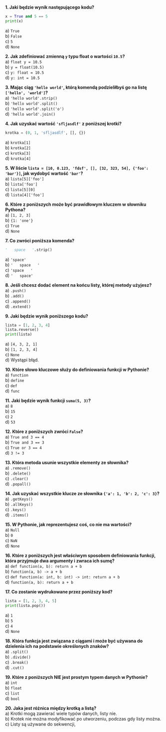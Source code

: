 **1. Jaki będzie wynik następującego kodu?**

```python
x = True and 5 == 5
print(x)
```

a) `True`  
b) `False`  
c) `5`  
d) `None`

**2. Jak zdefiniować zmienną `y` typu float o wartości `10.5`?**  
a) `float y = 10.5`  
b) `y = float(10.5)`  
c) `y: float = 10.5`  
d) `y: int = 10.5`

**3. Mając ciąg `'hello world'`, którą komendą podzieliłbyś go na listę `['hello', 'world']`?**  
a) `'hello world'.strip()`  
b) `'hello world'.split()`  
c) `'hello world'.split('o')`  
d) `'hello world'.join()`

**4. Jak uzyskać wartość `'sfljasdlf'` z poniższej krotki?**

```python
krotka = (0, 1, 'sfljasdlf', [], {})
```

a) `krotka[1]`  
b) `krotka[2]`  
c) `krotka[3]`  
d) `krotka[4]`

**5. W liście `lista = [10, 0.123, 'fdsf', [], [32, 323, 54], {'foo': 'bar'}]`, jak wydobyć wartość `'bar'`?**  
a) `lista[5]['foo']`  
b) `lista['foo']`  
c) `lista[5][0]`  
d) `lista[4]['foo']`

**6. Które z poniższych może być prawidłowym kluczem w słowniku Pythona?**  
a) `[1, 2, 3]`  
b) `{1: 'one'}`  
c) `True`  
d) `None`

**7. Co zwróci poniższa komenda?**

```python
'   space   '.strip()
```

a) `'space'`  
b) `'   space   '`  
c) `'space   '`  
d) `'   space'`

**8. Jeśli chcesz dodać element na końcu listy, której metody użyjesz?**  
a) `.push()`  
b) `.add()`  
c) `.append()`  
d) `.extend()`

**9. Jaki będzie wynik poniższego kodu?**

```python
lista = [1, 2, 3, 4]
lista.reverse()
print(lista)
```

a) `[4, 3, 2, 1]`  
b) `[1, 2, 3, 4]`  
c) `None`  
d) Wystąpi błąd.

**10. Które słowo kluczowe służy do definiowania funkcji w Pythonie?**  
a) `function`  
b) `define`  
c) `def`  
d) `func`

**11. Jaki będzie wynik funkcji `suma(5, 3)`?**  
a) `8`  
b) `15`  
c) `2`  
d) `53`

**12. Które z poniższych zwróci `False`?**  
a) `True and 3 == 4`  
b) `True and 3 == 3`  
c) `True or 3 == 4`  
d) `3 != 3`

**13. Która metoda usunie wszystkie elementy ze słownika?**  
a) `.remove()`  
b) `.delete()`  
c) `.clear()`  
d) `.popall()`

**14. Jak uzyskać wszystkie klucze ze słownika `{'a': 1, 'b': 2, 'c': 3}`?**  
a) `.getKeys()`  
b) `.allKeys()`  
c) `.keys()`  
d) `.items()`

**15. W Pythonie, jak reprezentujesz coś, co nie ma wartości?**  
a) `Null`  
b) `0`  
c) `NaN`  
d) `None`

**16. Które z poniższych jest właściwym sposobem definiowania funkcji, która przyjmuje dwa argumenty i zwraca ich sumę?**  
a) `def function(a, b): return a + b`  
b) `function(a, b) -> a + b`  
c) `def function(a: int, b: int) -> int: return a + b`  
d) `function(a, b): return a + b`

**17. Co zostanie wydrukowane przez poniższy kod?**

```python
lista = [1, 2, 3, 4, 5]
print(lista.pop())
```

a) `1`  
b) `5`  
c) `4`  
d) `None`

**18. Która funkcja jest związana z ciągami i może być używana do dzielenia ich na podstawie określonych znaków?**  
a) `.split()`  
b) `.divide()`  
c) `.break()`  
d) `.cut()`

**19. Które z poniższych NIE jest prostym typem danych w Pythonie?**  
a) `int`  
b) `float`  
c) `list`  
d) `bool`

**20. Jaka jest różnica między krotką a listą?**  
a) Krotki mogą zawierać wiele typów danych, listy nie.  
b) Krotek nie można modyfikować po utworzeniu, podczas gdy listy można.  
c) Listy są używane do sekwencji,
